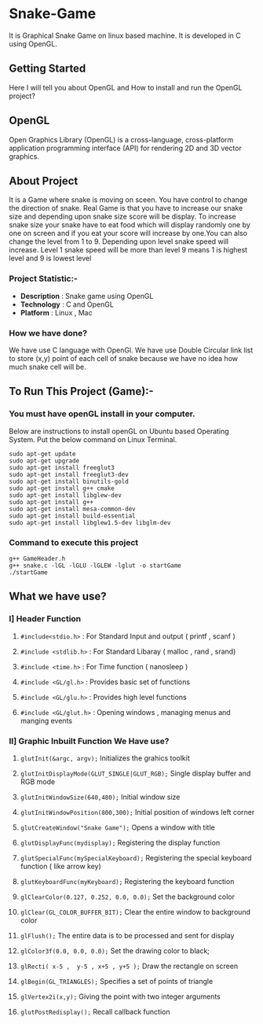 # Snake-Game
It is Graphical Snake Game on linux based machine. It is developed in C using OpenGL.
    
## Getting Started
Here I will tell you about OpenGL and How to install and run the OpenGL project?

## OpenGL 
Open Graphics Library (OpenGL) is a cross-language, cross-platform application programming interface (API) for rendering 2D and 3D vector graphics. 


## About Project
It is a Game where snake is moving on sceen. You have control to change the direction of snake. Real Game is that you have to increase our snake size and depending upon snake size score will be display. To increase snake size your snake have to eat food which will display randomly one by one on screen and if you eat your score will increase by one.You can also change the level from 1 to 9. Depending upon level snake speed will increase. Level 1 snake speed will be more than level 9 means 1 is highest level and 9 is lowest level

### Project Statistic:-
- **Description** : Snake game using OpenGL
- **Technology**  : C and OpenGL
- **Platform**    : Linux , Mac

### How we have done?
  We have use C language with OpenGl. We have use Double Circular link list to store (x,y) point of each cell of snake because we have no idea how much snake cell will be.

## To Run This Project (Game):-
	
### You must have openGL install in your computer. 
Below are instructions to install openGL on Ubuntu based Operating System. Put the below command on Linux Terminal.

	sudo apt-get update
	sudo apt-get upgrade
	sudo apt-get install freeglut3
 	sudo apt-get install freeglut3-dev
	sudo apt-get install binutils-gold
 	sudo apt-get install g++ cmake
	sudo apt-get install libglew-dev
 	sudo apt-get install g++
 	sudo apt-get install mesa-common-dev
 	sudo apt-get install build-essential
 	sudo apt-get install libglew1.5-dev libglm-dev

### Command to execute this project 	 	
	
	g++ GameHeader.h
	g++ snake.c -lGL -lGLU -lGLEW -lglut -o startGame
	./startGame



## What we have use?

### I] Header Function
	
1. `#include<stdio.h>`		: For Standard Input and output	( printf , scanf )

2. `#include <stdlib.h>`	: For Standard Libaray	( malloc  , rand , srand)

3. `#include <time.h>`		: For Time function	( nanosleep )

4. `#include <GL/gl.h>`		: Provides basic set of functions
	
5. `#include <GL/glu.h>`	: Provides high level functions

6. `#include <GL/glut.h>`	: Opening windows , managing menus and manging events

### II] Graphic Inbuilt Function We Have use?

1. `glutInit(&argc, argv);`  Initializes the grahics toolkit

2. `glutInitDisplayMode(GLUT_SINGLE|GLUT_RGB);` Single display buffer and RGB mode

3. `glutInitWindowSize(640,480);` Initial window size

4. `glutInitWindowPosition(800,300);` Initial position of windows left corner

5. `glutCreateWindow("Snake Game");` Opens a window with title

6. `glutDisplayFunc(mydisplay);` Registering the display function

7. `glutSpecialFunc(mySpecialKeyboard);` Registering the special keyboard  function ( like arrow key)

8. `glutKeyboardFunc(myKeyboard);` Registering the keyboard function

9. `glClearColor(0.127, 0.252, 0.0, 0.0);` Set the background color

10. `glClear(GL_COLOR_BUFFER_BIT);` Clear the entire window to background color

11. `glFlush();` The entire data is to be processed and sent for display

12. `glColor3f(0.0, 0.0, 0.0);` Set the drawing color to black;

13. `glRecti( x-5 ,  y-5 , x+5 , y+5 );`  Draw the rectangle on screen 

14. `glBegin(GL_TRIANGLES);` Specifies a set of points of triangle

15. `glVertex2i(x,y);` Giving the point with two integer arguments

16. `glutPostRedisplay();` Recall callback function
